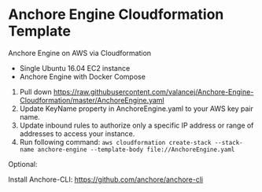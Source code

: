 # Anchore Engine Cloudformation Template

Anchore Engine on AWS via Cloudformation

 - Single Ubuntu 16.04 EC2 instance
 - Anchore Engine with Docker Compose

1. Pull down https://raw.githubusercontent.com/valancej/Anchore-Engine-Cloudformation/master/AnchoreEngine.yaml
2. Update KeyName property in AnchoreEngine.yaml to your AWS key pair name.
3. Update inbound rules to authorize only a specific IP address or range of addresses to access your instance.
3. Run following command: `aws cloudformation create-stack --stack-name anchore-engine --template-body file://AnchoreEngine.yaml`

Optional:

Install Anchore-CLI: https://github.com/anchore/anchore-cli 